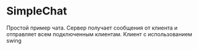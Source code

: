 # SimpleChat
Простой пример чата. 
Сервер получает сообщения от клиента и отправляет всем подключенным клиентам.
Клиент с использованием swing
